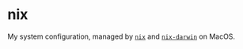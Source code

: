 # nix

My system configuration, managed by [`nix`](https://nixos.org/) and [`nix-darwin`](https://github.com/LnL7/nix-darwin) on MacOS.
